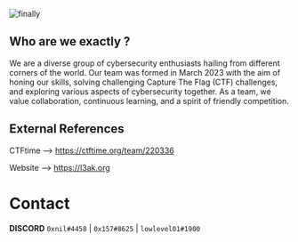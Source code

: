![finally](https://github.com/L3AK-TEAM/.github/assets/102762345/6edc024d-e0b1-4188-8cc7-313311d2e2e1)

## Who are we exactly ?

We are a diverse group of cybersecurity enthusiasts hailing from different corners of the world. Our team was formed in March 2023 with the aim of honing our skills, solving challenging Capture The Flag (CTF) challenges, and exploring various aspects of cybersecurity together. As a team, we value collaboration, continuous learning, and a spirit of friendly competition.

## External References

CTFtime --> https://ctftime.org/team/220336

Website --> https://l3ak.org

# Contact 

**DISCORD** 
`0xnil#4458` | `0x157#8625` | `lowlevel01#1900`
